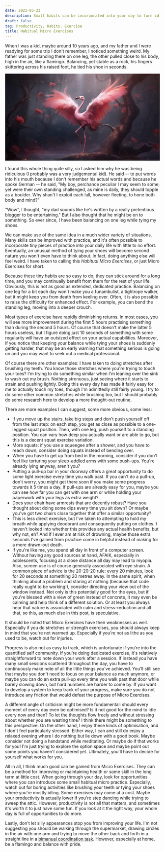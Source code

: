 ```yaml
---
date: 2023-05-23
description: Small habits can be incorporated into your day to turn idle time long-term into bite-sized exercises.
draft: false
tag: Productivity, Habits, Exercise
title: Habitual Micro Exercises
---
```


When I was a kid, maybe around 10 years ago, and my father and I were readying for some trip I don't remember, I noticed something weird.
My father was just standing there on one leg, the other pulled close to his body, high in the air, like a flamingo.
Balancing, yet stable as a rock, his fingers skittering across his raised foot, he tied his shoe in seconds.

![Glorious balancing flamingo](flamingo.png)

I found this whole thing quite silly, so I asked him why he was being ridiculous (I probably was a very judgemental kid).
He said -- to put words into his mouth because I don't remember his actual words and because he spoke German -- he said, "My boy, perchance peculiar I may seem to some; yet were their own standing challenged, as mine is daily, they should topple as a boulder. Why shan't I exploit each lull, however fleeting, to hone both body and mind?"

"Wow", I thought, "my dad sounds like he's written by a really pretentious blogger to be entertaining."
But I also thought that he might be on to something.
So ever since, I have been balancing on one leg while tying my shoes.

We can make use of the same idea in a much wider variety of situations.
Many skills can be improved with practice, and it's often possible to incorporate tiny pieces of practice into your daily life with little to no effort.
Eventually, an unusual method of tying your shoes will become second nature you won't even have to think about.
In fact, doing anything else will feel weird.
I have taken to calling this *Habitual Micro Exercises*, or just Micro Exercises for short.

Because these tiny habits are so easy to do, they can stick around for a long time, and you may continually benefit from them for the rest of your life.
Obviously, this is not as good as extended, dedicated practice.
Balancing on one leg for a bit each day won't make you a funambulist, a tightrope walker, but it might keep you from death from keeling over.
Often, it is also possible to raise the difficulty for enhanced effect.
For example, you can bend the standing leg, moving into a deeper crouch.

Most types of exercise have rapidly diminishing returns.
In most cases, you will see more improvement during the first 5 hours practising something than during the second 5 hours.
Of course that doesn't make the latter 5 hours useless, but I figure doing just 10 seconds of something with some regularity will have an outsized effect on your actual capabilities.
Moreover, if you notice that keeping your balance while tying your shoes is suddenly getting harder, that may be an early warning that something serious is going on and you may want to seek out a medical professional.

Of course there are other examples:
I have taken to doing stretches after brushing my teeth.
You know those stretches where you're trying to touch your toes?
I'm trying to do something similar when I'm leaning over the sink to wash out my brush.
Nothing strenuous, just seeing where it starts to strain and pushing lightly.
Doing this every day has made it fairly easy for me to actually touch my toes, though I'm admittedly still fairly young.
I try to do some other common stretches while brushing too, but I should probably do some research here to develop a more thought-out routine.

There are more examples I can suggest, some more obvious, some less:
- If you move up the stairs, take big steps and don't push yourself off from the last step: on each step, you get as close as possible to a one-legged squat position. Then, with one leg, push yourself to a standing position. You can vary how deep you actually want or are able to go, but this is a decent squat exercise variation.
- More squats: if you use a squeegee after a shower, and you have to reach down, consider doing squats instead of bending over.
- When you have to get up from bed in the morning, consider if you don't feel like torturing your sleep-addled arms with some push-ups. You're already lying anyway, aren't you?
- Putting a pull-up bar in your doorway offers a great opportunity to do some light exercise every time you walk past. If you can't do a pull-up, don't worry, you might get there soon if you make some progress towards it 5 times a day. If pull-ups are already easy for you, maybe you can see how far you can get with one arm or while holding your paperwork with your legs as extra weight?
- Does your chair have armrests that are decently robust? Have you thought about doing some dips every time you sit down? Or maybe you've got two chairs close together that offer a similar opportunity?
- This is less direct exercise, but I've taken to attempting to hold my breath while applying deodorant and consequently putting on clothes. I haven't looked into whether this provides any actual health benefits, but why not, eh? And if I ever am at risk of drowning, maybe those extra seconds I've gained from practice come in helpful instead of making for a more drawn-out death.
- If you're like me, you spend all day in front of a computer screen. Without having any good sources at hand, AFAIK, especially in adolescents, focusing at a close distance all day may lead to myopia. Also, screen use is of course generally associated with eye strain. A common piece of advice is the 20-20-20 rule: every 20 minutes, look for 20 seconds at something 20 metres away. In the same spirit, when thinking about a problem and staring at nothing (because that code really ought to be working!), consider directing your view out of the window instead. Not only is this potentially good for the eyes, but if you're blessed with a view of green instead of concrete, it may even be calming and help think of a different solution. Or at least you always hear that nature is associated with calm and stress-reduction and all that, so this, as much else in this post, is speculative.

It should be noted that Micro Exercises have their weaknesses as well.
Especially if you do stretches or strength exercises, you should always keep in mind that you're not warmed up.
Especially if you're not as lithe as you used to be, watch out for injuries.

Progress is also not as easy to track, which is unfortunate if you're into the quantified self community.
If you're doing dedicated exercise, it's relatively straightforward to note down your work after a session.
If instead you have many small sessions scattered throughout the day, you have to continuously make note of all the little things you've achieved.
You'll still see that maybe you don't need to focus on your balance as much anymore, or maybe you can do an extra pull-up every time you walk past that door while barely slowing down, but hard numbers are harder to come by.
If you want to develop a system to keep track of your progress, make sure you do not introduce any friction that would defeat the purpose of Micro Exercises.

A different angle of criticism might be more fundamental:
should every moment of every day even be optimised?
Is it not good for the mind to idle every now and then?
To let the thoughts flow freely and without stressing about whether you are wasting time?
I think there might be something to this perspective.
On the other hand, I enjoy these kinds of optimisation, and I don't feel particularly stressed.
Either way, I can and still do enjoy a relaxed evening where I do nothing but lie down with a good book.
Maybe consider not doing a handstand while meditating.
Or maybe do if that works for you!
I'm just trying to explore the option space and maybe point out some points you haven't considered yet.
Ultimately, you'll have to decide for yourself what works for you.

All in all, I think much good can be gained from Micro Exercises.
They can be a method for improving or maintaining health or some skill in the long term at little cost.
When going through your day, look for opportunities where you can introduce some small habitual micro practice.
Especially, watch out for boring activities like brushing your teeth or tying your shoes where you're mostly idling.
Some exercises may come at a cost.
Maybe your productivity is actually lower if you're step dancing while trying to sweep the attic.
However, productivity is not all that matters, and sometimes it's worth it to just have some fun.
If you look at it the right way, your whole day is full of opportunities to do more.

Lastly, don't let silly appearances stop you from improving your life.
I'm not suggesting you should be walking through the supermarket, drawing circles in the air with one arm and trying to move the other back and forth in a straight line in a [bimanual coordination task](https://en.wikipedia.org/wiki/Interlimb_coordination).
However, especially at home, be a flamingo and balance with pride.
